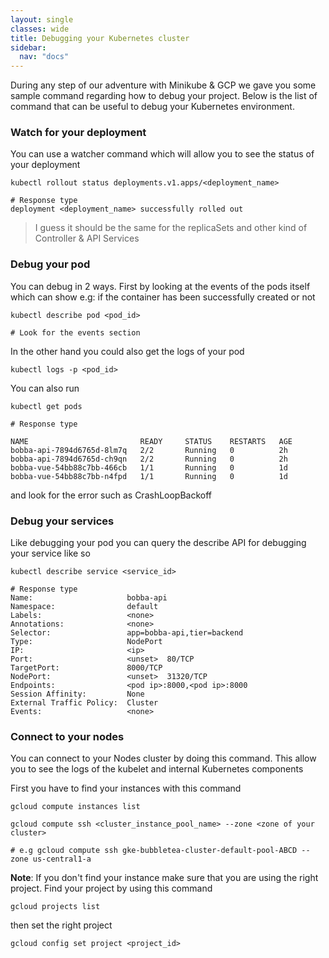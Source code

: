 ```yaml
---
layout: single
classes: wide
title: Debugging your Kubernetes cluster
sidebar:
  nav: "docs"
---
```


During any step of our adventure with Minikube & GCP we gave you some sample command regarding how to debug your project. Below is the list of command that can be useful to debug your Kubernetes environment.

### Watch for your deployment

You can use a watcher command which will allow you to see the status of your deployment

```shell
kubectl rollout status deployments.v1.apps/<deployment_name>

# Response type
deployment <deployment_name> successfully rolled out
```

> I guess it should be the same for the replicaSets and other kind of Controller & API Services

### Debug your pod

You can debug in 2 ways. First by looking at the events of the pods itself which can show e.g: if the container has been successfully created or not

```shell
kubectl describe pod <pod_id>

# Look for the events section
```

In the other hand you could also get the logs of your pod

```shell
kubectl logs -p <pod_id>
```

You can also run 

```shell
kubectl get pods

# Response type

NAME                         READY     STATUS    RESTARTS   AGE
bobba-api-7894d6765d-8lm7q   2/2       Running   0          2h
bobba-api-7894d6765d-ch9qn   2/2       Running   0          2h
bobba-vue-54bb88c7bb-466cb   1/1       Running   0          1d
bobba-vue-54bb88c7bb-n4fpd   1/1       Running   0          1d
```

and look for the error such as CrashLoopBackoff

### Debug your services

Like debugging your pod you can query the describe API for debugging your service like so

```shell
kubectl describe service <service_id>

# Response type
Name:                     bobba-api
Namespace:                default
Labels:                   <none>
Annotations:              <none>
Selector:                 app=bobba-api,tier=backend
Type:                     NodePort
IP:                       <ip>
Port:                     <unset>  80/TCP
TargetPort:               8000/TCP
NodePort:                 <unset>  31320/TCP
Endpoints:                <pod ip>:8000,<pod ip>:8000
Session Affinity:         None
External Traffic Policy:  Cluster
Events:                   <none>
```

### Connect to your nodes

You can connect to your Nodes cluster by doing this command. This allow you to see the logs of the kubelet and internal Kubernetes components

First you have to find your instances with this command

```shell
gcloud compute instances list
```

```shell
gcloud compute ssh <cluster_instance_pool_name> --zone <zone of your cluster>

# e.g gcloud compute ssh gke-bubbletea-cluster-default-pool-ABCD --zone us-central1-a
```

**Note**: If you don't find your instance make sure that you are using the right project. Find your project by using this command

```shell
gcloud projects list
```

then set the right project 

```shell
gcloud config set project <project_id>
```